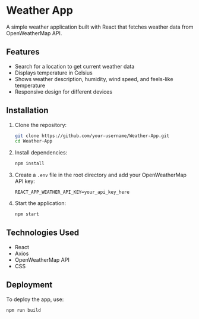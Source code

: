 # Weather App

A simple weather application built with React that fetches weather data from OpenWeatherMap API.

## Features
- Search for a location to get current weather data
- Displays temperature in Celsius
- Shows weather description, humidity, wind speed, and feels-like temperature
- Responsive design for different devices

## Installation

1. Clone the repository:
   ```bash
   git clone https://github.com/your-username/Weather-App.git
   cd Weather-App
   ```
2. Install dependencies:
   ```bash
   npm install
   ```
3. Create a `.env` file in the root directory and add your OpenWeatherMap API key:
   ```plaintext
   REACT_APP_WEATHER_API_KEY=your_api_key_here
   ```
4. Start the application:
   ```bash
   npm start
   ```


## Technologies Used
- React
- Axios
- OpenWeatherMap API
- CSS

## Deployment
To deploy the app, use:
```bash
npm run build
```


